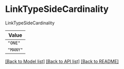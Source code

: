 # LinkTypeSideCardinality

LinkTypeSideCardinality

| **Value** |
| --------- |
| `"ONE"` |
| `"MANY"` |


[[Back to Model list]](../../../../README.md#models-v2-link) [[Back to API list]](../../../../README.md#apis-v2-link) [[Back to README]](../../../../README.md)
